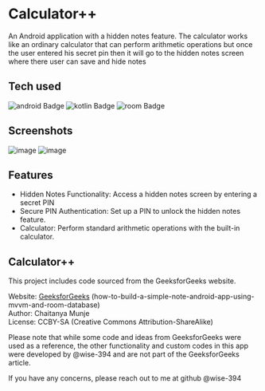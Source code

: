 
# Calculator++


An Android application with a hidden notes feature. The calculator works like an ordinary calculator that can perform arithmetic operations but once the user entered his secret pin then it will go to the hidden notes screen where there user can save and hide notes


## Tech used


![android Badge](https://img.shields.io/badge/AndroidStudio-Green)
![kotlin Badge](https://img.shields.io/badge/Kotlin-purple)
![room Badge](https://img.shields.io/badge/Sqlite-Room-blue)


## Screenshots


![image](https://github.com/Wise-394/calculator_plus/assets/114738222/c7ec4d4c-cea1-41dc-823b-6447e5a3da2d)
![image](https://github.com/Wise-394/calculator_plus/assets/114738222/22e9e5c5-5a29-4e6d-9091-a6671d7a5936)


## Features


- Hidden Notes Functionality: Access a hidden notes screen by entering a secret PIN
- Secure PIN Authentication: Set up a PIN to unlock the hidden notes feature.
- Calculator: Perform standard arithmetic operations with the built-in calculator.



## Calculator++


This project includes code sourced from the GeeksforGeeks website.

Website: [GeeksforGeeks](https://www.geeksforgeeks.org/how-to-build-a-simple-note-android-app-using-mvvm-and-room-database/) (how-to-build-a-simple-note-android-app-using-mvvm-and-room-database)</br>
Author: Chaitanya Munje</br>
License: CCBY-SA (Creative Commons Attribution-ShareAlike)</br>

Please note that while some code and ideas from GeeksforGeeks were used as a reference, the other functionality and custom codes in this app were developed by @wise-394 and are not part of the GeeksforGeeks article.


If you have any concerns, please reach out to me at github @wise-394

